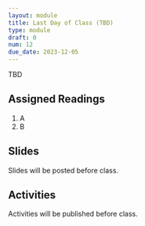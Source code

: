 ```yaml
---
layout: module
title: Last Day of Class (TBD)
type: module
draft: 0
num: 12
due_date: 2023-12-05
---
```


TBD

## Assigned Readings

1. A
2. B

## Slides
Slides will be posted before class.


## Activities
Activities will be published before class.
